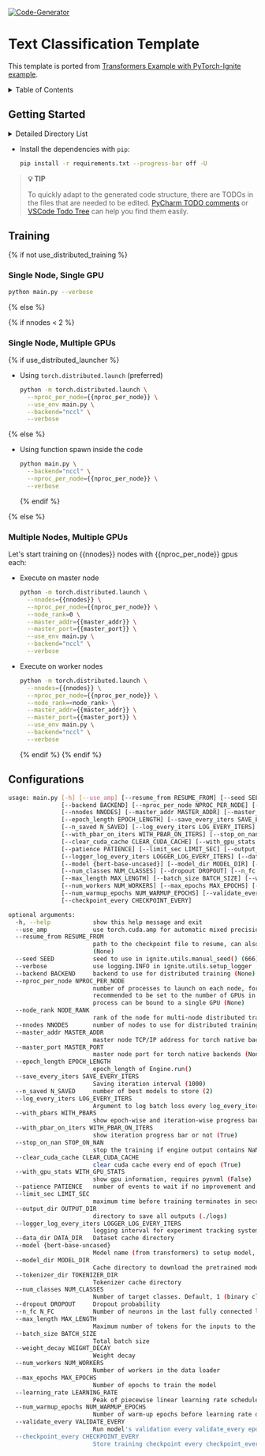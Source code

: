 [![Code-Generator](https://badgen.net/badge/Template%20by/Code-Generator/ee4c2c?labelColor=eaa700)](https://github.com/pytorch-ignite/code-generator)

# Text Classification Template

This template is ported from [Transformers Example with PyTorch-Ignite example](https://github.com/pytorch/ignite/tree/master/examples/contrib/transformers).

<details>
<summary>
Table of Contents
</summary>

- [Getting Started](#getting-started)
- [Training](#training)
- [Configurations](#configurations)

</details>

## Getting Started

<details>
<summary>
Detailed Directory List
</summary>

```bash
text_classification
├── README.md
├── config.py
├── dataset.py
├── main.py
├── models.py
├── requirements.txt
├── test_all.py
├── trainers.py
└── utils.py
```

</details>

- Install the dependencies with `pip`:

  ```sh
  pip install -r requirements.txt --progress-bar off -U
  ```

> **💡 TIP**
>
> To quickly adapt to the generated code structure, there are TODOs in the files that are needed to be edited.
> [PyCharm TODO comments](https://www.jetbrains.com/help/pycharm/using-todo.html) or
> [VSCode Todo Tree](https://marketplace.visualstudio.com/items?itemName=Gruntfuggly.todo-tree)
> can help you find them easily.

## Training

{% if not use_distributed_training %}

### Single Node, Single GPU

```bash
python main.py --verbose
```

{% else %}

{% if nnodes < 2 %}

### Single Node, Multiple GPUs

{% if use_distributed_launcher %}

- Using `torch.distributed.launch` (preferred)

  ```bash
  python -m torch.distributed.launch \
    --nproc_per_node={{nproc_per_node}} \
    --use_env main.py \
    --backend="nccl" \
    --verbose
  ```

{% else %}

- Using function spawn inside the code

  ```bash
  python main.py \
    --backend="nccl" \
    --nproc_per_node={{nproc_per_node}} \
    --verbose
  ```

  {% endif %}

{% else %}

### Multiple Nodes, Multiple GPUs

Let's start training on {{nnodes}} nodes with {{nproc_per_node}} gpus each:

- Execute on master node

  ```bash
  python -m torch.distributed.launch \
    --nnodes={{nnodes}} \
    --nproc_per_node={{nproc_per_node}} \
    --node_rank=0 \
    --master_addr={{master_addr}} \
    --master_port={{master_port}} \
    --use_env main.py \
    --backend="nccl" \
    --verbose
  ```

- Execute on worker nodes

  ```bash
  python -m torch.distributed.launch \
    --nnodes={{nnodes}} \
    --nproc_per_node={{nproc_per_node}} \
    --node_rank=<node_rank> \
    --master_addr={{master_addr}} \
    --master_port={{master_port}} \
    --use_env main.py \
    --backend="nccl" \
    --verbose
  ```

  {% endif %}
  {% endif %}

## Configurations

```bash
usage: main.py [-h] [--use_amp] [--resume_from RESUME_FROM] [--seed SEED] [--verbose]
               [--backend BACKEND] [--nproc_per_node NPROC_PER_NODE] [--node_rank NODE_RANK]
               [--nnodes NNODES] [--master_addr MASTER_ADDR] [--master_port MASTER_PORT]
               [--epoch_length EPOCH_LENGTH] [--save_every_iters SAVE_EVERY_ITERS]
               [--n_saved N_SAVED] [--log_every_iters LOG_EVERY_ITERS] [--with_pbars WITH_PBARS]
               [--with_pbar_on_iters WITH_PBAR_ON_ITERS] [--stop_on_nan STOP_ON_NAN]
               [--clear_cuda_cache CLEAR_CUDA_CACHE] [--with_gpu_stats WITH_GPU_STATS]
               [--patience PATIENCE] [--limit_sec LIMIT_SEC] [--output_dir OUTPUT_DIR]
               [--logger_log_every_iters LOGGER_LOG_EVERY_ITERS] [--data_dir DATA_DIR]
               [--model {bert-base-uncased}] [--model_dir MODEL_DIR] [--tokenizer_dir TOKENIZER_DIR]
               [--num_classes NUM_CLASSES] [--dropout DROPOUT] [--n_fc N_FC]
               [--max_length MAX_LENGTH] [--batch_size BATCH_SIZE] [--weight_decay WEIGHT_DECAY]
               [--num_workers NUM_WORKERS] [--max_epochs MAX_EPOCHS] [--learning_rate LEARNING_RATE]
               [--num_warmup_epochs NUM_WARMUP_EPOCHS] [--validate_every VALIDATE_EVERY]
               [--checkpoint_every CHECKPOINT_EVERY]

optional arguments:
  -h, --help            show this help message and exit
  --use_amp             use torch.cuda.amp for automatic mixed precision
  --resume_from RESUME_FROM
                        path to the checkpoint file to resume, can also url starting with https
                        (None)
  --seed SEED           seed to use in ignite.utils.manual_seed() (666)
  --verbose             use logging.INFO in ignite.utils.setup_logger
  --backend BACKEND     backend to use for distributed training (None)
  --nproc_per_node NPROC_PER_NODE
                        number of processes to launch on each node, for GPU training this is
                        recommended to be set to the number of GPUs in your system so that each
                        process can be bound to a single GPU (None)
  --node_rank NODE_RANK
                        rank of the node for multi-node distributed training (None)
  --nnodes NNODES       number of nodes to use for distributed training (None)
  --master_addr MASTER_ADDR
                        master node TCP/IP address for torch native backends (None)
  --master_port MASTER_PORT
                        master node port for torch native backends (None)
  --epoch_length EPOCH_LENGTH
                        epoch_length of Engine.run()
  --save_every_iters SAVE_EVERY_ITERS
                        Saving iteration interval (1000)
  --n_saved N_SAVED     number of best models to store (2)
  --log_every_iters LOG_EVERY_ITERS
                        Argument to log batch loss every log_every_iters iterations. 0 to disable it
  --with_pbars WITH_PBARS
                        show epoch-wise and iteration-wise progress bars (False)
  --with_pbar_on_iters WITH_PBAR_ON_ITERS
                        show iteration progress bar or not (True)
  --stop_on_nan STOP_ON_NAN
                        stop the training if engine output contains NaN/inf values (True)
  --clear_cuda_cache CLEAR_CUDA_CACHE
                        clear cuda cache every end of epoch (True)
  --with_gpu_stats WITH_GPU_STATS
                        show gpu information, requires pynvml (False)
  --patience PATIENCE   number of events to wait if no improvement and then stop the training (None)
  --limit_sec LIMIT_SEC
                        maximum time before training terminates in seconds (None)
  --output_dir OUTPUT_DIR
                        directory to save all outputs (./logs)
  --logger_log_every_iters LOGGER_LOG_EVERY_ITERS
                        logging interval for experiment tracking system (100)
  --data_dir DATA_DIR   Dataset cache directory
  --model {bert-base-uncased}
                        Model name (from transformers) to setup model, tokenize and config to train
  --model_dir MODEL_DIR
                        Cache directory to download the pretrained model
  --tokenizer_dir TOKENIZER_DIR
                        Tokenizer cache directory
  --num_classes NUM_CLASSES
                        Number of target classes. Default, 1 (binary classification)
  --dropout DROPOUT     Dropout probability
  --n_fc N_FC           Number of neurons in the last fully connected layer
  --max_length MAX_LENGTH
                        Maximum number of tokens for the inputs to the transformer model
  --batch_size BATCH_SIZE
                        Total batch size
  --weight_decay WEIGHT_DECAY
                        Weight decay
  --num_workers NUM_WORKERS
                        Number of workers in the data loader
  --max_epochs MAX_EPOCHS
                        Number of epochs to train the model
  --learning_rate LEARNING_RATE
                        Peak of piecewise linear learning rate scheduler
  --num_warmup_epochs NUM_WARMUP_EPOCHS
                        Number of warm-up epochs before learning rate decay
  --validate_every VALIDATE_EVERY
                        Run model's validation every validate_every epochs
  --checkpoint_every CHECKPOINT_EVERY
                        Store training checkpoint every checkpoint_every iterations
```

